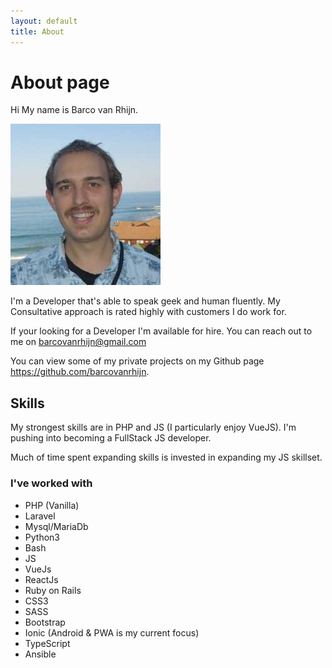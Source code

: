 ```yaml
---
layout: default
title: About
---
```

# About page
Hi My name is Barco van Rhijn. 

![alt profile](assets/images/profile2.jpg)

I'm a Developer that's able to speak geek and human fluently. My Consultative approach is rated highly with customers I do work for. 

If your looking for a Developer I'm available for hire. You can reach out to me on barcovanrhijn@gmail.com

You can view some of my private projects on my Github page https://github.com/barcovanrhijn.

## Skills
My strongest skills are in PHP and JS (I particularly enjoy VueJS). I'm pushing into becoming a FullStack JS developer. 

Much of time spent expanding skills is invested in expanding my JS skillset. 

### I've worked with 
- PHP (Vanilla)
- Laravel
- Mysql/MariaDb
- Python3
- Bash
- JS 
- VueJs
- ReactJs
- Ruby on Rails
- CSS3
- SASS
- Bootstrap
- Ionic (Android & PWA is my current focus)
- TypeScript
- Ansible






